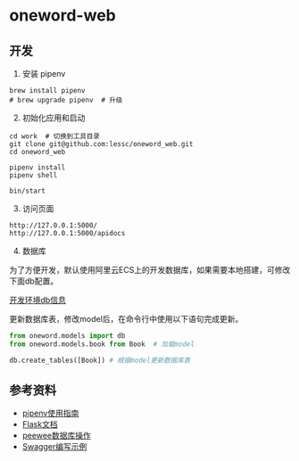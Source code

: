 # oneword-web

## 开发

1. 安装 pipenv

```shell
brew install pipenv
# brew upgrade pipenv  # 升级
```

2. 初始化应用和启动

```shell
cd work  # 切换到工具目录
git clone git@github.com:lessc/oneword_web.git
cd oneword_web

pipenv install
pipenv shell

bin/start
```

3. 访问页面

```shell
http://127.0.0.1:5000/
http://127.0.0.1:5000/apidocs
```

4. 数据库

为了方便开发，默认使用阿里云ECS上的开发数据库，如果需要本地搭建，可修改下面db配置。

[开发环境db信息](https://github.com/lessc/oneword_web/blob/master/oneword/models/__init__.py#L9)

更新数据库表，修改model后，在命令行中使用以下语句完成更新。

```python
from oneword.models import db
from oneword.models.book from Book  # 加载model

db.create_tables([Book]) # 根据model更新数据库表
```


## 参考资料

- [pipenv使用指南](https://crazygit.wiseturtles.com/2018/01/08/pipenv-tour/)
- [Flask文档](https://flask.palletsprojects.com/en/1.1.x/)
- [peewee数据库操作](http://docs.peewee-orm.com/en/latest/peewee/quickstart.html)
- [Swagger编写示例](https://github.com/flasgger/flasgger/tree/master/examples)